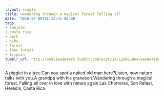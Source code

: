 ```yaml
---
layout: single
title: wandering through a magical forest falling all
date: '2016-07-09T01:13:41-06:00'
tags:
- sanjose
- costa rica
- park
- hike
- forest
- love forest
- trippin
tumblr_url: http://amaliewanders.tumblr.com/post/147126885864/wandering-through-a-magical-forest-falling-all
---
```

A pigglet in a tree.Can you spot a naked old man here?Listen, how nature talks with you.A grandpa with his grandson.Wandering through a magical forest. Falling all over in love with nature again.Las Chorreras, San Rafael, Heredia, Costa Rica
